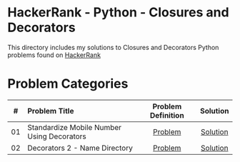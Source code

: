 # HackerRank - Python - Closures and Decorators

This directory includes my solutions to Closures and Decorators Python problems found on [HackerRank](https://www.hackerrank.com/domains/python?filters%5Bsubdomains%5D%5B%5D=closures-and-decorators)

# Problem Categories

| # | Problem Title | Problem Definition | Solution |
| - | :------- | :------: | :-------: |
| 01 | Standardize Mobile Number Using Decorators | [Problem](https://www.hackerrank.com/challenges/standardize-mobile-number-using-decorators) | [Solution](https://github.com/krailis/hackerrank-solutions/blob/master/Python/Closures_and_Decorators/standardize_mobile_number_using_decorators.py) |
| 02 | Decorators 2 - Name Directory | [Problem](https://www.hackerrank.com/challenges/decorators-2-name-directory) | [Solution](https://github.com/krailis/hackerrank-solutions/blob/master/Python/Closures_and_Decorators/decorators_2_name_directory.py) |
